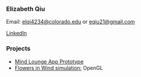 ### Elizabeth Qiu

Email: elqi4234@colorado.edu or eqiu21@gmail.com

[LinkedIn](https://www.linkedin.com/in/elizabeth-qiu-17649215b/)

### Projects
- [Mind Lounge App Prototype](https://qlychee.github.io/Mind-Lounge/)
- [Flowers in Wind simulation:](https://github.com/qlychee/OpenGL-Projects/tree/master/Flowers%20in%20Wind) OpenGL
